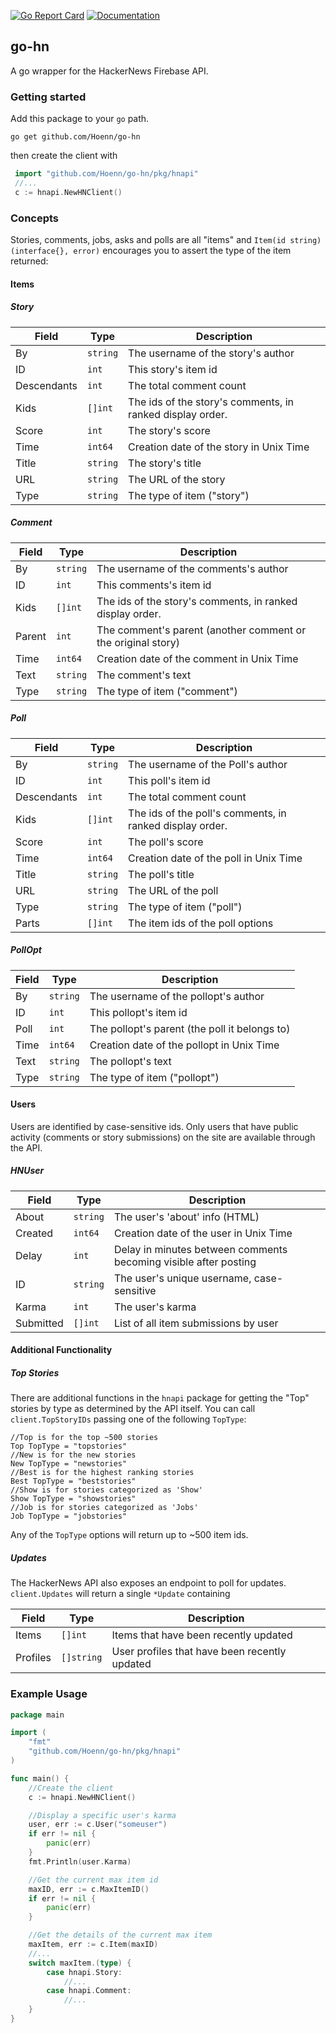 [![Go Report Card](https://goreportcard.com/badge/github.com/hoenn/go-hn)](https://goreportcard.com/report/github.com/hoenn/go-hn)
[![Documentation](https://godoc.org/github.com/Hoenn/go-hn?status.svg)](http://godoc.org/github.com/Hoenn/go-hn)

## go-hn
A go wrapper for the HackerNews Firebase API.

### Getting started

Add this package to your `go` path.

`go get github.com/Hoenn/go-hn`

then create the client with

```go
 import "github.com/Hoenn/go-hn/pkg/hnapi"
 //...
 c := hnapi.NewHNClient()
```

### Concepts
Stories, comments, jobs, asks and polls are all "items" and `Item(id string) (interface{}, error)` encourages you to assert the type of the item returned:

#### Items

##### Story
Field | Type | Description
------|------|------------
By      | `string`    | The username of the story's author
ID      | `int`       | This story's item id
Descendants | `int`   | The total comment count
Kids    | `[]int`     | The ids of the story's comments, in ranked display order.
Score   | `int`       | The story's score
Time    | `int64`     | Creation date of the story in Unix Time
Title   | `string`    | The story's title
URL     | `string`    | The URL of the story
Type    | `string`    | The type of item ("story")

##### Comment
Field | Type | Description
------|------|------------
By      | `string`    | The username of the comments's author
ID      | `int`       | This comments's item id
Kids    | `[]int`     | The ids of the story's comments, in ranked display order.
Parent  | `int`       | The comment's parent (another comment or the original story)
Time    | `int64`     | Creation date of the comment in Unix Time
Text    | `string`    | The comment's text
Type    | `string`    | The type of item ("comment")

##### Poll
Field | Type | Description
------|------|------------
By      | `string`    | The username of the Poll's author
ID      | `int`       | This poll's item id
Descendants | `int`   | The total comment count
Kids    | `[]int`     | The ids of the poll's comments, in ranked display order.
Score   | `int`       | The poll's score
Time    | `int64`     | Creation date of the poll in Unix Time
Title   | `string`    | The poll's title
URL     | `string`    | The URL of the poll
Type    | `string`    | The type of item ("poll")
Parts   | `[]int`     | The item ids of the poll options

##### PollOpt
Field | Type | Description
------|------|------------
By      | `string`    | The username of the pollopt's author
ID      | `int`       | This pollopt's item id
Poll    | `int`       | The pollopt's parent (the poll it belongs to)
Time    | `int64`     | Creation date of the pollopt in Unix Time
Text    | `string`    | The pollopt's text
Type    | `string`    | The type of item ("pollopt")

#### Users
Users are identified by case-sensitive ids. Only users that have public activity (comments or story submissions) on the site are available through the API.

##### HNUser
Field | Type | Description
------|------|------------
About       | `string`    | The user's 'about' info (HTML)
Created     | `int64`     | Creation date of the user in Unix Time
Delay       | `int`       | Delay in minutes between comments becoming visible after posting
ID          | `string`  | The user's unique username, case-sensitive
Karma       | `int`       | The user's karma
Submitted   | `[]int`     | List of all item submissions by user


#### Additional Functionality

##### Top Stories
There are additional functions in the `hnapi` package for getting the "Top" stories by type as determined by the API itself. You can call `client.TopStoryIDs` passing one of the following `TopType`:
```
//Top is for the top ~500 stories
Top TopType = "topstories"
//New is for the new stories
New TopType = "newstories"
//Best is for the highest ranking stories
Best TopType = "beststories"
//Show is for stories categorized as 'Show'
Show TopType = "showstories"
//Job is for stories categorized as 'Jobs'
Job TopType = "jobstories"
```
Any of the `TopType` options will return up to ~500 item ids.

##### Updates
The HackerNews API also exposes an endpoint to poll for updates. `client.Updates` will return a single `*Update` containing

Field | Type | Description
------|------|------------
Items | `[]int` | Items that have been recently updated
Profiles | `[]string` | User profiles that have been recently updated

### Example Usage

```go
package main

import (
    "fmt"
    "github.com/Hoenn/go-hn/pkg/hnapi"
)

func main() {
    //Create the client
    c := hnapi.NewHNClient()

    //Display a specific user's karma
    user, err := c.User("someuser")
    if err != nil {
        panic(err)
    }
    fmt.Println(user.Karma)

    //Get the current max item id
    maxID, err := c.MaxItemID()
    if err != nil {
        panic(err)
    }

    //Get the details of the current max item
    maxItem, err := c.Item(maxID)
    //...
    switch maxItem.(type) {
        case hnapi.Story:
            //...
        case hnapi.Comment:
            //...
    }
}
```
